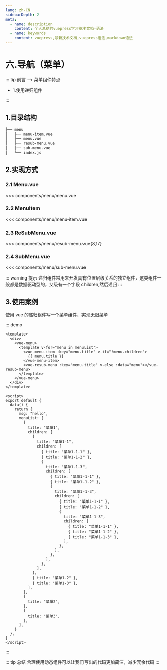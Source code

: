 ```yaml
---
lang: zh-CN
sidebarDepth: 2
meta:
  - name: description
    content: 个人总结的vuepress学习技术文档-语法
  - name: keywords
    content: vuepress,最新技术文档,vuepress语法,markdown语法
---
```


# 六.导航（菜单）

::: tip 前言 --> 菜单组件特点

- 1.使用递归组件

:::

## 1.目录结构

```sh
├── menu
│   ├── menu-item.vue
│   ├── menu.vue
│   ├── resub-menu.vue
│   ├── sub-menu.vue
│   └── index.js
```

## 2.实现方式

### 2.1 Menu.vue

<<< components/menu/menu.vue

### 2.2 MenuItem

<<< components/menu/menu-item.vue

### 2.3 ReSubMenu.vue

<<< components/menu/resub-menu.vue{8,17}

### 2.4 SubMenu.vue

<<< components/menu/sub-menu.vue

::: warning 提示
递归组件常用来开发具有位置层级关系的独立组件，这类组件一般都是数据驱动型的，父级有一个字段 children,然后递归
:::

## 3.使用案例

使用 vue 的递归组件写一个菜单组件，实现无限菜单

::: demo

```vue
<template>
  <div>
    <vue-menu>
      <template v-for="menu in menuList">
        <vue-menu-item :key="menu.title" v-if="!menu.children">
          {{ menu.title }}
        </vue-menu-item>
        <vue-resub-menu :key="menu.title" v-else :data="menu"></vue-resub-menu>
      </template>
    </vue-menu>
  </div>
</template>

<script>
export default {
  data() {
    return {
      msg: "hello",
      menuList: [
        {
          title: "菜单1",
          children: [
            {
              title: "菜单1-1",
              children: [
                { title: "菜单1-1-1" },
                { title: "菜单1-1-2" },
                {
                  title: "菜单1-1-3",
                  children: [
                    { title: "菜单1-1-1" },
                    { title: "菜单1-1-2" },
                    {
                      title: "菜单1-1-3",
                      children: [
                        { title: "菜单1-1-1" },
                        { title: "菜单1-1-2" },
                        {
                          title: "菜单1-1-3",
                          children: [
                            { title: "菜单1-1-1" },
                            { title: "菜单1-1-2" },
                            { title: "菜单1-1-3" },
                          ],
                        },
                      ],
                    },
                  ],
                },
              ],
            },
            { title: "菜单1-2" },
            { title: "菜单1-3" },
          ],
        },
        {
          title: "菜单2",
        },
        {
          title: "菜单3",
        },
      ],
    }
  },
}
</script>
```

:::

::: tip 总结
合理使用动态组件可以让我们写出的代码更加简洁，减少冗余代码
:::
